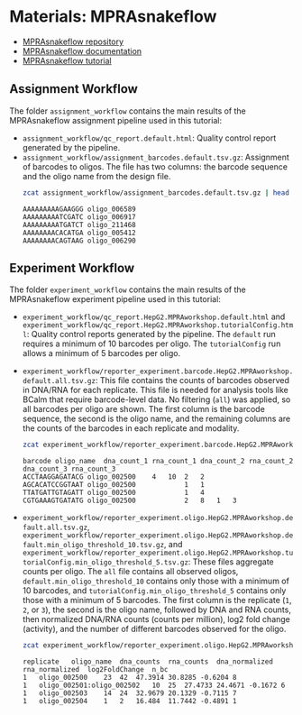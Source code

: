 # Materials: MPRAsnakeflow

- [MPRAsnakeflow repository](https://github.com/kircherlab/MPRAsnakeflow)
- [MPRAsnakeflow documentation](https://mprasnakeflow.readthedocs.io)
- [MPRAsnakeflow tutorial](https://github.com/kircherlab/MPRAsnakeflow_tutorial/)

## Assignment Workflow

The folder `assignment_workflow` contains the main results of the MPRAsnakeflow assignment pipeline used in this tutorial:

- `assignment_workflow/qc_report.default.html`: Quality control report generated by the pipeline.
- `assignment_workflow/assignment_barcodes.default.tsv.gz`: Assignment of barcodes to oligos. The file has two columns: the barcode sequence and the oligo name from the design file.
    ```bash
    zcat assignment_workflow/assignment_barcodes.default.tsv.gz | head -n 5
    ```
    ```text
    AAAAAAAAAGAAGGG oligo_006589
    AAAAAAAAATCGATC oligo_006917
    AAAAAAAAATGATCT oligo_211468
    AAAAAAAACACATGA oligo_005412
    AAAAAAAACAGTAAG oligo_006290
    ```

## Experiment Workflow

The folder `experiment_workflow` contains the main results of the MPRAsnakeflow experiment pipeline used in this tutorial:

- `experiment_workflow/qc_report.HepG2.MPRAworkshop.default.html` and `experiment_workflow/qc_report.HepG2.MPRAworkshop.tutorialConfig.html`: Quality control reports generated by the pipeline. The `default` run requires a minimum of 10 barcodes per oligo. The `tutorialConfig` run allows a minimum of 5 barcodes per oligo.

- `experiment_workflow/reporter_experiment.barcode.HepG2.MPRAworkshop.default.all.tsv.gz`: This file contains the counts of barcodes observed in DNA/RNA for each replicate. This file is needed for analysis tools like BCalm that require barcode-level data. No filtering (`all`) was applied, so all barcodes per oligo are shown. The first column is the barcode sequence, the second is the oligo name, and the remaining columns are the counts of the barcodes in each replicate and modality.
    ```bash
    zcat experiment_workflow/reporter_experiment.barcode.HepG2.MPRAworkshop.default.all.tsv.gz | head -n 5
    ```
    ```text
    barcode	oligo_name	dna_count_1	rna_count_1	dna_count_2	rna_count_2	dna_count_3	rna_count_3
    ACCTAAGGAGATACG	oligo_002500	4	10	2	2		
    AGCACATCCGGTAAT	oligo_002500			1	1		
    TTATGATTGTAGATT	oligo_002500			1	4		
    CGTGAAAGTGATATG	oligo_002500			2	8	1	3
    ```

- `experiment_workflow/reporter_experiment.oligo.HepG2.MPRAworkshop.default.all.tsv.gz`, `experiment_workflow/reporter_experiment.oligo.HepG2.MPRAworkshop.default.min_oligo_threshold_10.tsv.gz`, and `experiment_workflow/reporter_experiment.oligo.HepG2.MPRAworkshop.tutorialConfig.min_oligo_threshold_5.tsv.gz`: These files aggregate counts per oligo. The `all` file contains all observed oligos, `default.min_oligo_threshold_10` contains only those with a minimum of 10 barcodes, and `tutorialConfig.min_oligo_threshold_5` contains only those with a minimum of 5 barcodes. The first column is the replicate (`1`, `2`, or `3`), the second is the oligo name, followed by DNA and RNA counts, then normalized DNA/RNA counts (counts per million), log2 fold change (activity), and the number of different barcodes observed for the oligo.
    ```bash
    zcat experiment_workflow/reporter_experiment.oligo.HepG2.MPRAworkshop.default.all.tsv.gz | head -n 5
    ```
    ```text
    replicate	oligo_name	dna_counts	rna_counts	dna_normalized	rna_normalized	log2FoldChange	n_bc
    1	oligo_002500	23	42	47.3914	30.8285	-0.6204	8
    1	oligo_002501:oligo_002502	10	25	27.4733	24.4671	-0.1672	6
    1	oligo_002503	14	24	32.9679	20.1329	-0.7115	7
    1	oligo_002504	1	2	16.484	11.7442	-0.4891	1
    ```
